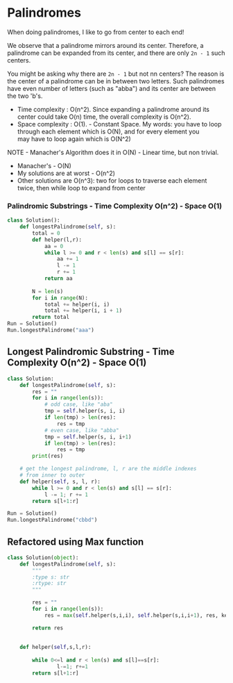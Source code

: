 # Palindromes
When doing palindromes, I like to go from center to each end!

We observe that a palindrome mirrors around its center. Therefore, a palindrome can be expanded from its center, and there are only `2n - 1` such centers.

You might be asking why there are `2n - 1` but not nn centers? The reason is the center of a palindrome can be in between two letters. Such palindromes have even number of letters (such as "abba") and its center are between the two 'b's.

- Time complexity : O(n^2). 
Since expanding a palindrome around its center could take O(n) time, the overall complexity is O(n^2).
- Space complexity : O(1). - Constant Space.
My words: you have to loop through each element which is O(N), and for every element you\
may have to loop again which is O(N^2)

NOTE - Manacher's Algorithm does it in O(N) - Linear time, but non trivial.

- Manacher's - O(N)
- My solutions are at worst - O(n^2)
- Other solutions are O(n^3): two for loops to traverse each element twice, then while loop to expand from center
### Palindromic Substrings - Time Complexity O(n^2) - Space O(1)
```python
class Solution():
    def longestPalindrome(self, s):
        total = 0
        def helper(l,r):
            aa = 0
            while l >= 0 and r < len(s) and s[l] == s[r]:
                aa += 1
                l -= 1
                r += 1
            return aa
                
        N = len(s)
        for i in range(N):
            total += helper(i, i)
            total += helper(i, i + 1)
        return total              
Run = Solution()
Run.longestPalindrome("aaa")
```

## Longest Palindromic Substring - Time Complexity O(n^2) - Space O(1)
```python
class Solution:
    def longestPalindrome(self, s):
        res = ""
        for i in range(len(s)):
            # odd case, like "aba"
            tmp = self.helper(s, i, i)
            if len(tmp) > len(res):
                res = tmp
            # even case, like "abba"
            tmp = self.helper(s, i, i+1)
            if len(tmp) > len(res):
                res = tmp
        print(res)

    # get the longest palindrome, l, r are the middle indexes   
    # from inner to outer
    def helper(self, s, l, r):
        while l >= 0 and r < len(s) and s[l] == s[r]:
            l -= 1; r += 1
        return s[l+1:r]

Run = Solution()
Run.longestPalindrome("cbbd")
```
## Refactored using Max function
```python
class Solution(object):
    def longestPalindrome(self, s):
        """
        :type s: str
        :rtype: str
        """

        res = ""
        for i in range(len(s)):
            res = max(self.helper(s,i,i), self.helper(s,i,i+1), res, key=len)

        return res
       
        
    def helper(self,s,l,r):
        
        while 0<=l and r < len(s) and s[l]==s[r]:
                l-=1; r+=1
        return s[l+1:r]
```
